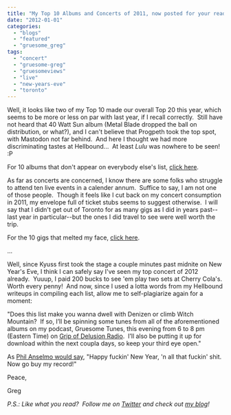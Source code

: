 ```yaml
---
title: "My Top 10 Albums and Concerts of 2011, now posted for your reading pleasure..."
date: "2012-01-01"
categories: 
  - "blogs"
  - "featured"
  - "gruesome_greg"
tags: 
  - "concert"
  - "gruesome-greg"
  - "gruesomeviews"
  - "live"
  - "new-years-eve"
  - "toronto"
---
```


Well, it looks like two of my Top 10 made our overall Top 20 this year, which seems to be more or less on par with last year, if I recall correctly.  Still have not heard that 40 Watt Sun album (Metal Blade dropped the ball on distribution, or what?), and I can't believe that Progpeth took the top spot, with Mastodon not far behind.  And here I thought we had more discriminating tastes at Hellbound...  At least _Lulu_ was nowhere to be seen! :P

For 10 albums that don't appear on everybody else's list, [click here](http://gruesomeviews.wordpress.com/2012/01/01/gruesome-gregs-top-10-albums-of-2011/).

As far as concerts are concerned, I know there are some folks who struggle to attend ten live events in a calender annum.  Suffice to say, I am not one of those people.  Though it feels like I cut back on my concert consumption in 2011, my envelope full of ticket stubs seems to suggest otherwise.  I will say that I didn't get out of Toronto for as many gigs as I did in years past--last year in particular--but the ones I did travel to see were well worth the trip.

For the 10 gigs that melted my face, [click here](http://gruesomeviews.wordpress.com/2011/12/31/gruesome-gregs-top-10-concerts-of-2011/).

...

Well, since Kyuss first took the stage a couple minutes past midnite on New Year's Eve, I think I can safely say I've seen my top concert of 2012 already.  Yuuup, I paid 200 bucks to see 'em play two sets at Cherry Cola's.  Worth every penny!  And now, since I used a lotta words from my Hellbound writeups in compiling each list, allow me to self-plagiarize again for a moment:

"Does this list make you wanna dwell with Denizen or climb Witch Mountain?  If so, I’ll be spinning some tunes from all of the aforementioned albums on my podcast, Gruesome Tunes, this evening from 6 to 8 pm (Eastern Time) on [Grip of Delusion Radio](http://www.steamingheathen.com/delusion/).  I’ll also be putting it up for download within the next coupla days, so keep your third eye open."

As [Phil Anselmo would say](http://link.brightcove.com/services/player/bcpid782520313001?bckey=AQ~~,AAAAEIcUT6E~,XzUlRnypwdYCBmKZFyfyddeAoMSSudjd&bctid=1341901796001), "Happy fuckin' New Year, 'n all that fuckin' shit.  Now go buy my record!"

Peace,

Greg

_P.S.: Like what you read?  Follow me on [Twitter](http://twitter.com/gruesomeviews) and check out [my blog](http://gruesomeviews.com/)!_
